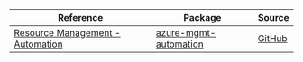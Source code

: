 | Reference | Package | Source |
|---|---|---|
|[Resource Management - Automation](mgmt-automation-readme.md)|[azure-mgmt-automation](https://pypi.org/project/azure-mgmt-automation)|[GitHub](https://github.com/Azure/azure-sdk-for-python/blob/main/)|
